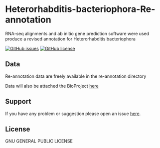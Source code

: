 # Heterorhabditis-bacteriophora-Re-annotation
RNA-seq alignments and ab initio gene prediction software were used produce a revised annotation for Heterorhabditis bacteriophora

[![GitHub issues](https://img.shields.io/github/issues/dohalloran/Heterorhabditis-bacteriophora-Re-annotation.svg)](https://github.com/dohalloran/Heterorhabditis-bacteriophora-Re-annotation/issues)
[![GitHub license](https://img.shields.io/badge/license-GPL_3.0-orange.svg)](https://raw.githubusercontent.com/dohalloran/Heterorhabditis-bacteriophora-Re-annotation/blob/master/LICENSE)

## Data
Re-annotation data are freely available in the re-annotation directory

Data will also be attached the BioProject [here](https://www.ncbi.nlm.nih.gov/bioproject/PRJNA418589/)

## Support
If you have any problem or suggestion please open an issue [here](https://github.com/dohalloran/Heterorhabditis-bacteriophora-Re-annotation/issues).

## License 
GNU GENERAL PUBLIC LICENSE

